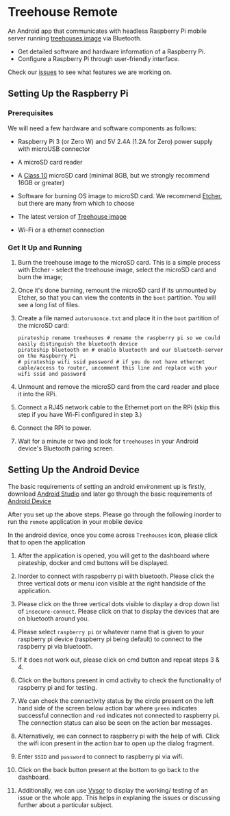 # Treehouse Remote

An Android app that communicates with headless Raspberry Pi mobile server running [treehouses image](https://github.com/treehouses/builder) via Bluetooth.
- Get detailed software and hardware information of a Raspberry Pi.
- Configure a Raspberry Pi through user-friendly interface.

Check our [issues](https://github.com/treehouses/remote/issues) to see what features we are working on.

## Setting Up the Raspberry Pi

### Prerequisites
<!---
#please move to builder
--->
We will need a few hardware and software components as follows:

* Raspberry Pi 3 (or Zero W) and 5V 2.4A (1.2A for Zero) power supply with microUSB connector

* A microSD card reader

* A [Class 10](https://www.sdcard.org/developers/overview/speed_class/index.html) microSD card (minimal 8GB, but we strongly recommend 16GB or greater)

* Software for burning OS image to microSD card. We recommend [Etcher](https://etcher.io), but there are many from which to choose

* The latest version of [Treehouse image](http://dev.ole.org/)

* Wi-Fi or a ethernet connection

### Get It Up and Running

1. Burn the treehouse image to the microSD card. This is a simple process with Etcher - select the treehouse image, select the microSD card and burn the image;

2. Once it's done burning, remount the microSD card if its unmounted by Etcher, so that you can view the contents in the `boot` partition. You will see a long list of files.

3. Create a file named `autorunonce.txt` and place it in the `boot` partition of the microSD card:

    ```
    pirateship rename treehouses # rename the raspberry pi so we could easily distinguish the bluetooth device
    pirateship bluetooth on # enable bluetooth and our bluetooth-server on the Raspberry Pi
    # pirateship wifi ssid password # if you do not have ethernet cable/access to router, uncomment this line and replace with your wifi ssid and password 
    ```

4. Unmount and remove the microSD card from the card reader and place it into the RPi.

5. Connect a RJ45 network cable to the Ethernet port on the RPi (skip this step if you have Wi-Fi configured in step 3.)

6. Connect the RPi to power.

7. Wait for a minute or two and look for `treehouses` in your Android device's Bluetooth pairing screen.

## Setting Up the Android Device

The basic requirements of setting an android environment up is firstly, download [Android Studio](https://open-learning-exchange.github.io/#!./pages/robots/rbts-takehome-android-studio-setup.md) and later go through the basic requirements of [Android Device](https://open-learning-exchange.github.io/#!./pages/robots/rbts-takehome-device-setup.md)

After you set up the above steps. Please go through the following inorder to run the `remote` application in your mobile device

In the android device, once you come across `Treehouses` icon, please click that to open the application

1. After the application is opened, you will get to the dashboard where pirateship, docker and cmd buttons will be displayed. 

2. Inorder to connect with raspsberry pi wiith bluetooth. Please click the three vertical dots or menu icon visible at the right handside of the application. 

3. Please click on the three vertical dots visible to display a drop down list of `insecure-connect`. Please click on that to display the devices that are on bluetooth around you. 

4. Please select `raspberry pi` or whatever name that is given to your raspberry pi device (raspberry pi being default) to connect to the raspberry pi via bluetooth.

5. If it does not work out, please click on cmd button and repeat steps 3 & 4.

6. Click on the buttons present in cmd activity to check the functionality of raspberry pi and for testing.

7. We can check the connectivity status by the circle present on the left hand side of the screen below action bar where `green` indicates successful connection and `red` indicates not connected to raspberry pi. The connection status can also be seen on the action bar messages.

8. Alternatively, we can connect to raspberry pi with the help of wifi. Click the wifi icon present in the action bar to open up the dialog fragment.

9. Enter `SSID` and `password` to connect to raspberry pi via wifi.

10. Click on the back button present at the bottom to go back to the dashboard.

11. Additionally, we can use [Vysor](https://www.vysor.io/) to display the working/ testing of an issue or the whole app. This helps in explaning the issues or discussing further about a particular subject.

